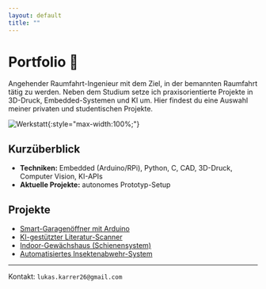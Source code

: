 ```yaml
---
layout: default
title: ""
---
```



# Portfolio 🚀


Angehender Raumfahrt-Ingenieur mit dem Ziel, in der bemannten Raumfahrt tätig zu werden. Neben dem Studium setze ich praxisorientierte Projekte in 3D-Druck, Embedded-Systemen und KI um. 
Hier findest du eine Auswahl meiner privaten und studentischen Projekte.


![Werkstatt](/assets/images/workshop.jpg){:style="max-width:100%;"}


## Kurzüberblick


- **Techniken:** Embedded (Arduino/RPi), Python, C, CAD, 3D-Druck, Computer Vision, KI-APIs
- **Aktuelle Projekte:** autonomes Prototyp-Setup

## Projekte
- [Smart-Garagenöffner mit Arduino](/projects/garage-opener/)
- [KI-gestützter Literatur-Scanner](/projects/literature-scanner/)
- [Indoor-Gewächshaus (Schienensystem)](/projects/indoor-greenhouse/)
- [Automatisiertes Insektenabwehr-System](/projects/insect-defence/)


---


Kontakt: `lukas.karrer26@gmail.com`



